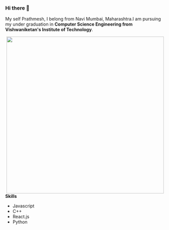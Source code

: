 ### Hi there 👋

My self Prathmesh, I belong from Navi Mumbai, Maharashtra.I am pursuing my under graduation in **Computer Science Engineering from Vishwaniketan's Institute of Technology**.

<img src="https://media.giphy.com/media/fAnzw6YK33jMwzp5wp/giphy.gif" width="500" height="500" align="right"/>

**Skills**
<ul>
  <li>Javascript</li>
  <li>C++</li>
  <li>React.js</li>
  <li>Python</li>
</ul>
